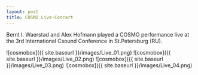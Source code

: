```yaml
---
layout: post
title: COSMO Live-Concert
---
```

Bernt I. Waerstad and Alex Hofmann played a COSMO performance live at the 3rd International Csound Conference in St.Petersburg (RU).

![cosmobox]({{ site.baseurl }}/images/Live_01.png)
![cosmobox]({{ site.baseurl }}/images/Live_02.png)
![cosmobox]({{ site.baseurl }}/images/Live_03.png)
![cosmobox]({{ site.baseurl }}/images/Live_04.png)
